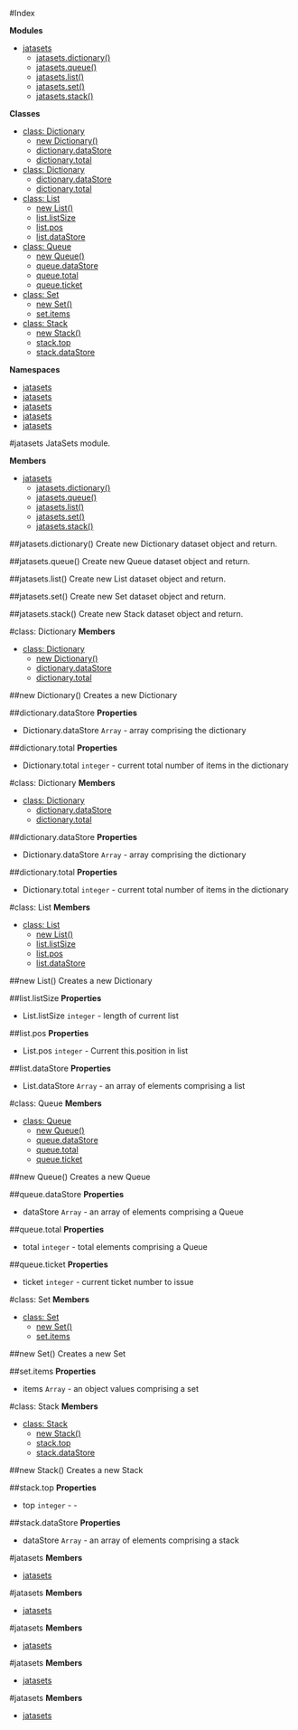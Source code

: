 #Index

**Modules**

* [jatasets](#module_jatasets)
  * [jatasets.dictionary()](#module_jatasets.dictionary)
  * [jatasets.queue()](#module_jatasets.queue)
  * [jatasets.list()](#module_jatasets.list)
  * [jatasets.set()](#module_jatasets.set)
  * [jatasets.stack()](#module_jatasets.stack)

**Classes**

* [class: Dictionary](#Dictionary)
  * [new Dictionary()](#new_Dictionary)
  * [dictionary.dataStore](#Dictionary#dataStore)
  * [dictionary.total](#Dictionary#total)
* [class: Dictionary](#Dictionary)
  * [dictionary.dataStore](#Dictionary#dataStore)
  * [dictionary.total](#Dictionary#total)
* [class: List](#List)
  * [new List()](#new_List)
  * [list.listSize](#List#listSize)
  * [list.pos](#List#pos)
  * [list.dataStore](#List#dataStore)
* [class: Queue](#Queue)
  * [new Queue()](#new_Queue)
  * [queue.dataStore](#Queue#dataStore)
  * [queue.total](#Queue#total)
  * [queue.ticket](#Queue#ticket)
* [class: Set](#Set)
  * [new Set()](#new_Set)
  * [set.items](#Set#items)
* [class: Stack](#Stack)
  * [new Stack()](#new_Stack)
  * [stack.top](#Stack#top)
  * [stack.dataStore](#Stack#dataStore)

**Namespaces**

* [jatasets](#jatasets)
* [jatasets](#jatasets)
* [jatasets](#jatasets)
* [jatasets](#jatasets)
* [jatasets](#jatasets)
 
<a name="module_jatasets"></a>
#jatasets
JataSets module.

**Members**

* [jatasets](#module_jatasets)
  * [jatasets.dictionary()](#module_jatasets.dictionary)
  * [jatasets.queue()](#module_jatasets.queue)
  * [jatasets.list()](#module_jatasets.list)
  * [jatasets.set()](#module_jatasets.set)
  * [jatasets.stack()](#module_jatasets.stack)

<a name="module_jatasets.dictionary"></a>
##jatasets.dictionary()
Create new Dictionary dataset object and return.

<a name="module_jatasets.queue"></a>
##jatasets.queue()
Create new Queue dataset object and return.

<a name="module_jatasets.list"></a>
##jatasets.list()
Create new List dataset object and return.

<a name="module_jatasets.set"></a>
##jatasets.set()
Create new Set dataset object and return.

<a name="module_jatasets.stack"></a>
##jatasets.stack()
Create new Stack dataset object and return.

<a name="Dictionary"></a>
#class: Dictionary
**Members**

* [class: Dictionary](#Dictionary)
  * [new Dictionary()](#new_Dictionary)
  * [dictionary.dataStore](#Dictionary#dataStore)
  * [dictionary.total](#Dictionary#total)

<a name="new_Dictionary"></a>
##new Dictionary()
Creates a new Dictionary

<a name="Dictionary#dataStore"></a>
##dictionary.dataStore
**Properties**

  - Dictionary.dataStore `Array` - array comprising the dictionary  

<a name="Dictionary#total"></a>
##dictionary.total
**Properties**

  - Dictionary.total `integer` - current total number of items in the dictionary  

<a name="Dictionary"></a>
#class: Dictionary
**Members**

* [class: Dictionary](#Dictionary)
  * [dictionary.dataStore](#Dictionary#dataStore)
  * [dictionary.total](#Dictionary#total)

<a name="Dictionary#dataStore"></a>
##dictionary.dataStore
**Properties**

  - Dictionary.dataStore `Array` - array comprising the dictionary  

<a name="Dictionary#total"></a>
##dictionary.total
**Properties**

  - Dictionary.total `integer` - current total number of items in the dictionary  

<a name="List"></a>
#class: List
**Members**

* [class: List](#List)
  * [new List()](#new_List)
  * [list.listSize](#List#listSize)
  * [list.pos](#List#pos)
  * [list.dataStore](#List#dataStore)

<a name="new_List"></a>
##new List()
Creates a new Dictionary

<a name="List#listSize"></a>
##list.listSize
**Properties**

  - List.listSize `integer` - length of current list  

<a name="List#pos"></a>
##list.pos
**Properties**

  - List.pos `integer` - Current this.position in list  

<a name="List#dataStore"></a>
##list.dataStore
**Properties**

  - List.dataStore `Array` - an array of elements comprising a list  

<a name="Queue"></a>
#class: Queue
**Members**

* [class: Queue](#Queue)
  * [new Queue()](#new_Queue)
  * [queue.dataStore](#Queue#dataStore)
  * [queue.total](#Queue#total)
  * [queue.ticket](#Queue#ticket)

<a name="new_Queue"></a>
##new Queue()
Creates a new Queue

<a name="Queue#dataStore"></a>
##queue.dataStore
**Properties**

- dataStore `Array` - an array of elements comprising a Queue  

<a name="Queue#total"></a>
##queue.total
**Properties**

- total `integer` - total elements comprising a Queue  

<a name="Queue#ticket"></a>
##queue.ticket
**Properties**

- ticket `integer` - current ticket number to issue  

<a name="Set"></a>
#class: Set
**Members**

* [class: Set](#Set)
  * [new Set()](#new_Set)
  * [set.items](#Set#items)

<a name="new_Set"></a>
##new Set()
Creates a new Set

<a name="Set#items"></a>
##set.items
**Properties**

- items `Array` - an object values comprising a set  

<a name="Stack"></a>
#class: Stack
**Members**

* [class: Stack](#Stack)
  * [new Stack()](#new_Stack)
  * [stack.top](#Stack#top)
  * [stack.dataStore](#Stack#dataStore)

<a name="new_Stack"></a>
##new Stack()
Creates a new Stack

<a name="Stack#top"></a>
##stack.top
**Properties**

- top `integer` - -  

<a name="Stack#dataStore"></a>
##stack.dataStore
**Properties**

- dataStore `Array` - an array of elements comprising a stack  

<a name="jatasets"></a>
#jatasets
**Members**

* [jatasets](#jatasets)

<a name="jatasets"></a>
#jatasets
**Members**

* [jatasets](#jatasets)

<a name="jatasets"></a>
#jatasets
**Members**

* [jatasets](#jatasets)

<a name="jatasets"></a>
#jatasets
**Members**

* [jatasets](#jatasets)

<a name="jatasets"></a>
#jatasets
**Members**

* [jatasets](#jatasets)

